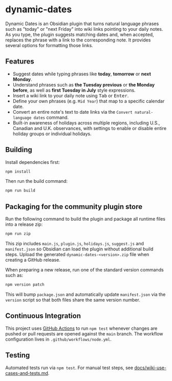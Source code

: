 # dynamic-dates

Dynamic Dates is an Obsidian plugin that turns natural language phrases such as "today" or "next Friday" into wiki links pointing to your daily notes. As you type, the plugin suggests matching dates and, when accepted, replaces the phrase with a link to the corresponding note. It provides several options for formatting those links.

## Features

- Suggest dates while typing phrases like **today**, **tomorrow** or **next Monday**.
- Understand phrases such as **the Tuesday previous** or **the Monday before**,
  as well as **first Tuesday in July** style expressions.
- Insert a wiki link to your daily note using <kbd>Tab</kbd> or <kbd>Enter</kbd>.
- Define your own phrases (e.g. `Mid Year`) that map to a specific calendar date.
- Convert an entire note's text to date links via the `Convert natural-language dates` command.
- Built-in awareness of holidays across multiple regions, including U.S., Canadian and U.K. observances, with settings to enable or disable entire holiday groups or individual holidays.

## Building

Install dependencies first:

```bash
npm install
```

Then run the build command:

```bash
npm run build
```

## Packaging for the community plugin store

Run the following command to build the plugin and package all runtime files into a release zip:

```bash
npm run zip
```

This zip includes `main.js`, `plugin.js`, `holidays.js`, `suggest.js` and `manifest.json` so Obsidian can load the plugin without additional build steps.
Upload the generated `dynamic-dates-<version>.zip` file when creating a GitHub release.

When preparing a new release, run one of the standard version commands such as:

```bash
npm version patch
```

This will bump `package.json` and automatically update `manifest.json` via the
`version` script so that both files share the same version number.

## Continuous Integration

This project uses [GitHub Actions](https://github.com/features/actions) to run
`npm test` whenever changes are pushed or pull requests are opened against the
`main` branch. The workflow configuration lives in
`.github/workflows/node.yml`.

## Testing

Automated tests run via `npm test`.
For manual test steps, see [docs/wiki-use-cases-and-tests.md](docs/wiki-use-cases-and-tests.md).
